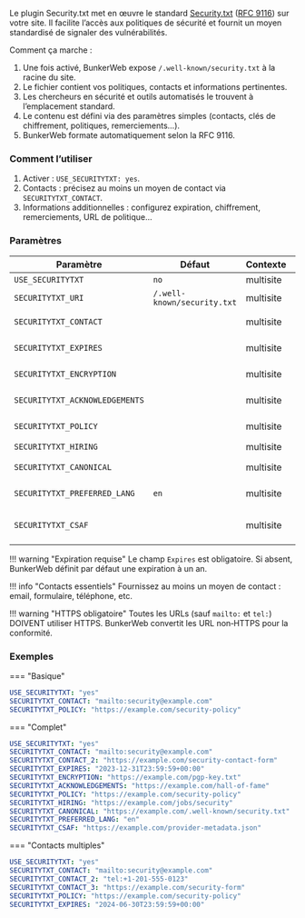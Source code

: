 Le plugin Security.txt met en œuvre le standard [Security.txt](https://securitytxt.org/) ([RFC 9116](https://www.rfc-editor.org/rfc/rfc9116)) sur votre site. Il facilite l’accès aux politiques de sécurité et fournit un moyen standardisé de signaler des vulnérabilités.

Comment ça marche :

1. Une fois activé, BunkerWeb expose `/.well-known/security.txt` à la racine du site.
2. Le fichier contient vos politiques, contacts et informations pertinentes.
3. Les chercheurs en sécurité et outils automatisés le trouvent à l’emplacement standard.
4. Le contenu est défini via des paramètres simples (contacts, clés de chiffrement, politiques, remerciements…).
5. BunkerWeb formate automatiquement selon la RFC 9116.

### Comment l’utiliser

1. Activer : `USE_SECURITYTXT: yes`.
2. Contacts : précisez au moins un moyen de contact via `SECURITYTXT_CONTACT`.
3. Informations additionnelles : configurez expiration, chiffrement, remerciements, URL de politique…

### Paramètres

| Paramètre                      | Défaut                      | Contexte  | Multiple | Description                                                 |
| ------------------------------ | --------------------------- | --------- | -------- | ----------------------------------------------------------- |
| `USE_SECURITYTXT`              | `no`                        | multisite | non      | Activer le fichier security.txt.                            |
| `SECURITYTXT_URI`              | `/.well-known/security.txt` | multisite | non      | URI d’accès au fichier.                                     |
| `SECURITYTXT_CONTACT`          |                             | multisite | oui      | Moyens de contact (ex. `mailto:security@example.com`).      |
| `SECURITYTXT_EXPIRES`          |                             | multisite | non      | Date d’expiration (format ISO 8601).                        |
| `SECURITYTXT_ENCRYPTION`       |                             | multisite | oui      | URL de clés de chiffrement pour échanges sécurisés.         |
| `SECURITYTXT_ACKNOWLEDGEMENTS` |                             | multisite | oui      | URL de remerciements pour les chercheurs.                   |
| `SECURITYTXT_POLICY`           |                             | multisite | oui      | URL de la politique de sécurité (procédure de signalement). |
| `SECURITYTXT_HIRING`           |                             | multisite | oui      | URL d’offres d’emploi sécurité.                             |
| `SECURITYTXT_CANONICAL`        |                             | multisite | oui      | URL canonique du fichier security.txt.                      |
| `SECURITYTXT_PREFERRED_LANG`   | `en`                        | multisite | non      | Langue préférée (code ISO 639‑1).                           |
| `SECURITYTXT_CSAF`             |                             | multisite | oui      | Lien vers le provider-metadata.json du fournisseur CSAF.    |

!!! warning "Expiration requise"
Le champ `Expires` est obligatoire. Si absent, BunkerWeb définit par défaut une expiration à un an.

!!! info "Contacts essentiels"
Fournissez au moins un moyen de contact : email, formulaire, téléphone, etc.

!!! warning "HTTPS obligatoire"
Toutes les URLs (sauf `mailto:` et `tel:`) DOIVENT utiliser HTTPS. BunkerWeb convertit les URL non‑HTTPS pour la conformité.

### Exemples

=== "Basique"

```yaml
USE_SECURITYTXT: "yes"
SECURITYTXT_CONTACT: "mailto:security@example.com"
SECURITYTXT_POLICY: "https://example.com/security-policy"
```

=== "Complet"

```yaml
USE_SECURITYTXT: "yes"
SECURITYTXT_CONTACT: "mailto:security@example.com"
SECURITYTXT_CONTACT_2: "https://example.com/security-contact-form"
SECURITYTXT_EXPIRES: "2023-12-31T23:59:59+00:00"
SECURITYTXT_ENCRYPTION: "https://example.com/pgp-key.txt"
SECURITYTXT_ACKNOWLEDGEMENTS: "https://example.com/hall-of-fame"
SECURITYTXT_POLICY: "https://example.com/security-policy"
SECURITYTXT_HIRING: "https://example.com/jobs/security"
SECURITYTXT_CANONICAL: "https://example.com/.well-known/security.txt"
SECURITYTXT_PREFERRED_LANG: "en"
SECURITYTXT_CSAF: "https://example.com/provider-metadata.json"
```

=== "Contacts multiples"

```yaml
USE_SECURITYTXT: "yes"
SECURITYTXT_CONTACT: "mailto:security@example.com"
SECURITYTXT_CONTACT_2: "tel:+1-201-555-0123"
SECURITYTXT_CONTACT_3: "https://example.com/security-form"
SECURITYTXT_POLICY: "https://example.com/security-policy"
SECURITYTXT_EXPIRES: "2024-06-30T23:59:59+00:00"
```
